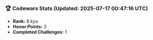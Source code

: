 ### 🏆 Codewars Stats (Updated: 2025-07-17 00:47:16 UTC)

- **Rank:** 8 kyu
- **Honor Points:** 3
- **Completed Challenges:** 1
